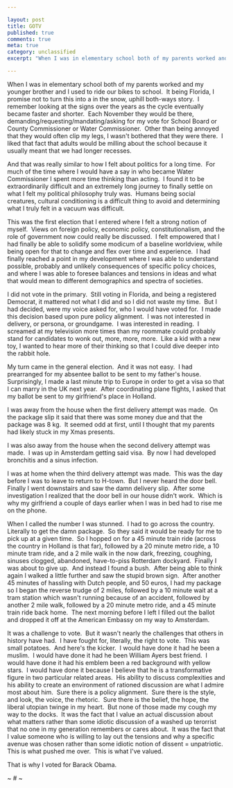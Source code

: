 ```yaml
---

layout: post
title: GOTV
published: true
comments: true
meta: true
category: unclassified
excerpt: "When I was in elementary school both of my parents worked and my younger brother and I used to ride our bikes to school.  It being Florida, I promise not to turn this into a in the snow, uphill both-ways story.  I remember looking at the signs over the years as the cycle eventually became faster and shorter.  Each November they would be there, demanding/requesting/mandating/asking for my vote for School Board or County Commissioner or Water Commissioner.  Other than being annoyed that they would often clip my legs, I wasn't bothered that they were there.  I liked that fact that adults would be milling about the school because it usually meant that we had longer recesses."

---
```


When I was in elementary school both of my parents worked and my younger brother and I used to ride our bikes to school.  It being Florida, I promise not to turn this into a in the snow, uphill both-ways story.  I remember looking at the signs over the years as the cycle eventually became faster and shorter.  Each November they would be there, demanding/requesting/mandating/asking for my vote for School Board or County Commissioner or Water Commissioner.  Other than being annoyed that they would often clip my legs, I wasn't bothered that they were there.  I liked that fact that adults would be milling about the school because it usually meant that we had longer recesses.  

And that was really similar to how I felt about politics for a long time.  For much of the time where I would have a say in who became Water Commissioner I spent more time thinking than acting.  I found it to be extraordinarily difficult and an extremely long journey to finally settle on what I felt my political philosophy truly was.  Humans being social creatures, cultural conditioning is a difficult thing to avoid and determining what I truly felt in a vacuum was difficult.  

This was the first election that I entered where I felt a strong notion of myself.  Views on foreign policy, economic policy, constitutionalism, and the role of government now could really be discussed.  I felt empowered that I had finally be able to solidify some modicum of a baseline worldview, while being open for that to change and flex over time and experience.  I had finally reached a point in my development where I was able to understand possible, probably and unlikely consequences of specific policy choices, and where I was able to foresee balances and tensions in ideas and what that would mean to different demographics and spectra of societies.

I did not vote in the primary.  Still voting in Florida, and being a registered Democrat, it mattered not what I did and so I did not waste my time.  But I had decided, were my voice asked for, who I would have voted for.  I made this decision based upon pure policy alignment.  I was not interested in delivery, or persona, or groundgame.  I was interested in reading.  I screamed at my television more times than my roommate could probably stand for candidates to wonk out, more, more, more.  Like a kid with a new toy, I wanted to hear more of their thinking so that I could dive deeper into the rabbit hole.  

My turn came in the general election.  And it was not easy.  I had prearranged for my absentee ballot to be sent to my father's house.  Surprisingly, I made a last minute trip to Europe in order to get a visa so that I can marry in the UK next year.  After coordinating plane flights, I asked that my ballot be sent to my girlfriend's place in Holland.  

I was away from the house when the first delivery attempt was made.  On the package slip it said that there was some money due and that the package was 8 kg.  It seemed odd at first, until I thought that my parents had likely stuck in my Xmas presents.  

I was also away from the house when the second delivery attempt was made.  I was up in Amsterdam getting said visa.  By now I had developed bronchitis and a sinus infection.

I was at home when the third delivery attempt was made.  This was the day before I was to leave to return to H-town.  But I never heard the door bell.  Finally I went downstairs and saw the damn delivery slip.  After some investigation I realized that the door bell in our house didn't work.  Which is why my girlfriend a couple of days earlier when I was in bed had to rise me on the phone.  

When I called the number I was stunned.  I had to go across the country.  Literally to get the damn package.  So they said it would be ready for me to pick up at a given time.  So I hopped on for a 45 minute train ride (across the country in Holland is that far), followed by a 20 minute metro ride, a 10 minute tram ride, and a 2 mile walk in the now dark, freezing, coughing, sinuses clogged, abandoned, have-to-piss Rotterdam dockyard.  Finally I was about to give up.  And instead I found a bush.  After being able to think again I walked a little further and saw the stupid brown sign.  After another 45 minutes of hassling with Dutch people, and 50 euros, I had my package so I began the reverse trudge of 2 miles, followed by a 10 minute wait at a tram station which wasn't running because of an accident, followed by another 2 mile walk, followed by a 20 minute metro ride, and a 45 minute train ride back home.  The next morning before I left I filled out the ballot and dropped it off at the American Embassy on my way to Amsterdam.

It was a challenge to vote.  But it wasn't nearly the challenges that others in history have had.  I have fought for, literally, the right to vote.  This was small potatoes.  And here's the kicker.  I would have done it had he been a muslim.  I would have done it had he been William Ayers best friend.  I would have done it had his emblem been a red background with yellow stars.  I would have done it because I believe that he is a transformative figure in two particular related areas.  His ability to discuss complexities and his ability to create an environment of rationed discussion are what I admire most about him.  Sure there is a policy alignment.  Sure there is the style, and look, the voice, the rhetoric.  Sure there is the belief, the hope, the liberal utopian twinge in my heart.  But none of those made my cough my way to the docks.  It was the fact that I value an actual discussion about what matters rather than some idiotic discussion of a washed up terorrist that no one in my generation remembers or cares about.  It was the fact that I value someone who is willing to lay out the tensions and why a specific avenue was chosen rather than some idiotic notion of dissent = unpatriotic.  This is what pushed me over.  This is what I've valued.

That is why I voted for Barack Obama.

~ # ~